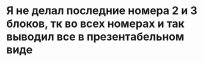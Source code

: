 # Я не делал последние номера 2 и 3 блоков, тк во всех номерах и так выводил все в презентабельном виде
